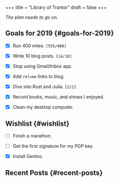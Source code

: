 +++
title = "Library of Trantor"
draft = false
+++

_The plan needs to go on._


## Goals for 2019 {#goals-for-2019}

-   [X] Run 400 miles. <code>[555/400]</code>
-   [X] Write 10 blog posts. <code>[14/10]</code>
-   [X] Stop using Gmail/Inbox app.
-   [X] Add `rel=me` links to blog.
-   [X] Dive into Rust and Julia. <code>[2/2]</code>
-   [X] Record books, music, and shows I enjoyed.
-   [X] Clean my desktop computer.


## Wishlist {#wishlist}

-   [ ] Finish a marathon.
-   [ ] Get the first signature for my PGP key.
-   [X] Install Gentoo.


## Recent Posts {#recent-posts}
